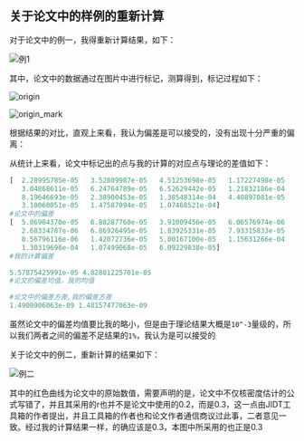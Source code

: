 ## 关于论文中的样例的重新计算

对于论文中的例一，我得重新计算结果，如下：

![例1](例1.png)

其中，论文中的数据通过在图片中进行标记，测算得到，标记过程如下：

![origin](origin.png)

![origin_mark](origin_mark.png)



根据结果的对比，直观上来看，我认为偏差是可以接受的，没有出现十分严重的偏离：

从统计上来看，论文中标记出的点与我的计算的对应点与理论的差值如下：

```python
[  2.28995785e-05   3.52809987e-05   4.51253698e-05   1.17227498e-05
   3.04868611e-05   6.24764789e-05   6.52629442e-05   1.21832186e-04
   8.19646693e-05   2.38900453e-05   1.38548314e-04   4.40897081e-05
   3.10060051e-05   1.47587094e-05   1.07468521e-04]
#论文中的偏差
[  5.06904370e-05   6.88287760e-05   3.91009456e-05   6.06576974e-06
   2.68334787e-06   6.86926495e-05   1.83925331e-05   7.93315833e-05
   8.56796116e-06   1.42072736e-05   5.00167100e-05   1.15631266e-04
   1.30319696e-04   1.07499068e-05   6.09229838e-05]
#我的计算偏差

5.57875425991e-05 4.82801225701e-05
#论文的偏差均值，我的均值

#论文中的偏差方差,我的偏差方差
1.4900906063e-09 1.48157477063e-09

```

虽然论文中的偏差均值要比我的略小，但是由于理论结果大概是`10^-3`量级的，所以我们两者之间的偏差不足结果的`1%`，我认为是可以接受的



关于论文中的例二，重新计算的结果如下：

![例二](例二.png)

其中的红色曲线为论文中的原始数值，需要声明的是，论文中不仅核密度估计的公式写错了，并且其采用的r也并不是论文中使用的0.2，而是0.3，这一点由JIDT工具箱的作者提出，并且工具箱的作者也和论文作者通信商议过此事，二者意见一致。经过我的计算结果一样，的确应该是0.3，本图中所采用的也正是0.3